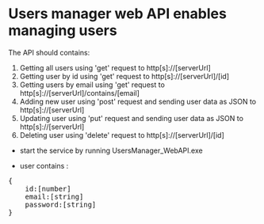 # Users manager web API enables managing users
The API should contains:
1. Getting all users using 'get' request to http[s]://[serverUrl] 
2. Getting user by id using 'get' request to http[s]://[serverUrl]/[id]
3. Getting users by email using 'get' request to http[s]://[serverUrl]/contains/[email]
4. Adding new user using 'post' request and sending user data as JSON to http[s]://[serverUrl]
5. Updating user using 'put' request and sending user data as JSON to http[s]://[serverUrl]
5. Deleting user using 'delete' request to http[s]://[serverUrl]/[id]

* start the service by running UsersManager_WebAPI.exe

* user contains :
<pre>
{
	id:[number]
	email:[string]
	password:[string]
}
</pre>